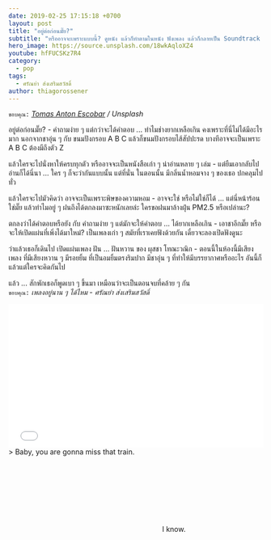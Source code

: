 ```yaml
---
date: 2019-02-25 17:15:18 +0700
layout: post
title: "อยู่ต่อก่อนมั๊ย?"
subtitle: "หรืออาจจะเพราะแบบนี้? ดูหนัง แล้วก็ทำตามในหนัง ฟังเพลง แล้วก็กลายเป็น Soundtrack of my life. - แล้วใช่มั๊ยล่ะ?"
hero_image: https://source.unsplash.com/18wkAqloXZ4
youtube: hfFUCSKz7R4
category:
  - pop
tags:
  - ศรัณย่า ส่งเสริมสวัสดิ์
author: thiagorossener
---
```

`ขอบคุณ:` *[Tomas Anton Escobar](https://unsplash.com/@tomasjolmes) / Unsplash*

อยู่ต่อก่อนมั๊ย? - คำถามง่าย ๆ แต่กว่าจะได้คำตอบ ... ทำไมช่างยากเหลือเกิน คงเพราะที่นี่ไม่ได้มีอะไรมาก นอกจากชาอุ่น ๆ  กับ ขนมปังกรอบ A B C แล้วก็ขนมปังกรอบไส้สัปปะรด บางทีอาจจะเป็นเพราะ A B C ต้องมีถึงตัว Z

แล้วใครจะไปนั่งหาให้ครบทุกตัว หรืออาจจะเป็นหนังสือเก่า ๆ น่าอ่านหลาย ๆ เล่ม - แต่ยืมเอากลับไปอ่านก็ได้นี่นา ... ใคร ๆ ก็จะว่ากันแบบนั้น แต่ที่นั่น ในตอนนั้น มีกลิ่นน้ำหอมจาง ๆ ของเธอ ปกคลุมไปทั่ว

แล้วใครจะไปมัวคิดว่า อาจจะเป็นเพราะพิษของความหอม - อาจจะใช่ หรือไม่ใช่ก็ได้ ... แต่นี่หน้าร้อนใช่มั๊ย แล้วทำไมอยู่ ๆ ฝนถึงได้ตกลงมาซะหนักเลยล่ะ ใครขอฝนมาล้างฝุ่น PM2.5 หรือเปล่านะ?

ตกลงว่าได้คำตอบหรือยัง กับ คำถามง่าย ๆ แต่มักจะให้คำตอบ ... ได้ยากเหลือเกิน - เอาชาอีกมั๊ย หรือจะให้เปิดแผ่นที่เพิ่งได้มาใหม่? เป็นเพลงเก่า ๆ สมัยที่เราเคยฟังด้วยกัน เดี๋ยวจะลองเปิดฟังดูนะ

ว่าแล้วเธอก็เดินไป เปิดแผ่นเพลง ฝัน ... ฝันหวาน ของ ผุสชา โทณะวณิก - ตอนนี้ในห้องนี้มีเสียงเพลง ที่มีเสียงหวาน ๆ มีรอยยิ้ม ที่เป็นอมยิ้มตรงริมปาก มีชาอุ่น ๆ ที่ทำให้มีบรรยากาศหรืออะไร อันนี้ก็แล้วแต่ใครจะคิดกันไป

แล้ว ... สักพักเธอก็พูดเบา ๆ ขึ้นมา เหมือนว่าจะเป็นตอนจบที่คล้าย ๆ กัน\
`ขอบคุณ:` *เพลงอยู่นาน ๆ ได้ไหม - ศรัณย่า ส่งเสริมสวัสดิ์*

<div style="position:relative;width:100%;height:0;padding-bottom:56.25%;">
<iframe style="width:100%;height:100%;position:absolute;top:0;left:0;" src="{{ "https://www.youtube.com/embed/" | append: page.youtube }}" frameborder="0" allow="autoplay; encrypted-media" allowfullscreen>
</iframe>
</div>
> Baby, you are gonna miss that train. <svg class="love"><use xlink:href="#icon-heart"></use></svg> I know.
